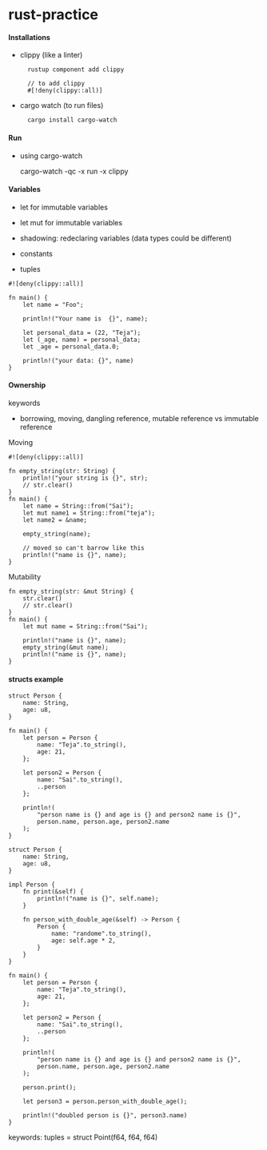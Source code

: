 # rust-practice

#### Installations

- clippy (like a linter)

        rustup component add clippy

        // to add clippy
        #[!deny(clippy::all)]

- cargo watch (to run files)

        cargo install cargo-watch


#### Run

- using cargo-watch

    cargo-watch -qc -x run -x clippy


#### Variables
- let for immutable variables
- let mut for immutable variables

- shadowing: redeclaring variables (data types could be different)

- constants

- tuples

```
#![deny(clippy::all)]

fn main() {
    let name = "Foo";

    println!("Your name is  {}", name);

    let personal_data = (22, "Teja");
    let (_age, name) = personal_data;
    let _age = personal_data.0;

    println!("your data: {}", name)
}

```

#### Ownership

keywords

- borrowing, moving, dangling reference, mutable reference vs immutable reference

Moving
```
#![deny(clippy::all)]

fn empty_string(str: String) {
    println!("your string is {}", str);
    // str.clear()
}
fn main() {
    let name = String::from("Sai");
    let mut name1 = String::from("teja");
    let name2 = &name;

    empty_string(name);

    // moved so can't barrow like this
    println!("name is {}", name);
}
```

Mutability
```
fn empty_string(str: &mut String) {
    str.clear()
    // str.clear()
}
fn main() {
    let mut name = String::from("Sai");

    println!("name is {}", name);
    empty_string(&mut name);
    println!("name is {}", name);
}

```


#### structs example 

```
struct Person {
    name: String,
    age: u8,
}

fn main() {
    let person = Person {
        name: "Teja".to_string(),
        age: 21,
    };

    let person2 = Person {
        name: "Sai".to_string(),
        ..person
    };

    println!(
        "person name is {} and age is {} and person2 name is {}",
        person.name, person.age, person2.name
    );
}
```

```
struct Person {
    name: String,
    age: u8,
}

impl Person {
    fn print(&self) {
        println!("name is {}", self.name);
    }

    fn person_with_double_age(&self) -> Person {
        Person {
            name: "randome".to_string(),
            age: self.age * 2,
        }
    }
}

fn main() {
    let person = Person {
        name: "Teja".to_string(),
        age: 21,
    };

    let person2 = Person {
        name: "Sai".to_string(),
        ..person
    };

    println!(
        "person name is {} and age is {} and person2 name is {}",
        person.name, person.age, person2.name
    );

    person.print();

    let person3 = person.person_with_double_age();

    println!("doubled person is {}", person3.name)
}
```

keywords: tuples = struct Point(f64, f64, f64)
